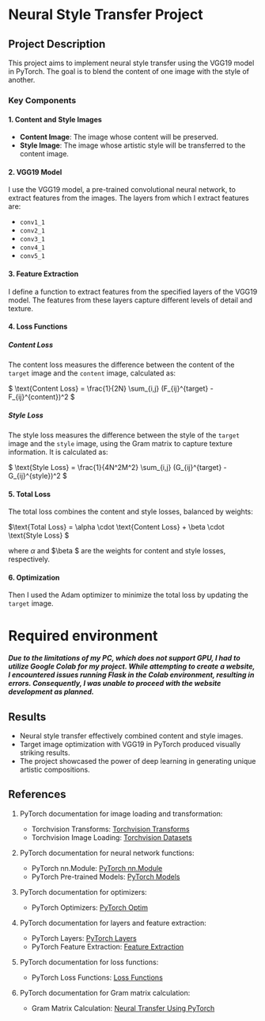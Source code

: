 # Neural Style Transfer Project

## Project Description

This project aims to implement neural style transfer using the VGG19 model in PyTorch. The goal is to blend the content of one image with the style of another.

### Key Components

#### 1. Content and Style Images
- **Content Image**: The image whose content will be preserved.
- **Style Image**: The image whose artistic style will be transferred to the content image.
   
#### 2. VGG19 Model
I use the VGG19 model, a pre-trained convolutional neural network, to extract features from the images. The layers from which I extract features are:

- `conv1_1`
- `conv2_1`
- `conv3_1`
- `conv4_1`
- `conv5_1`

#### 3. Feature Extraction
I define a function to extract features from the specified layers of the VGG19 model. The features from these layers capture different levels of detail and texture.

#### 4. Loss Functions
##### Content Loss
The content loss measures the difference between the content of the `target` image and the `content` image, calculated as:

$ \text{Content Loss} = \frac{1}{2N} \sum_{i,j} (F_{ij}^{target} - F_{ij}^{content})^2 $

##### Style Loss
The style loss measures the difference between the style of the `target` image and the `style` image, using the Gram matrix to capture texture information. It is calculated as:

$ \text{Style Loss} = \frac{1}{4N^2M^2} \sum_{i,j} (G_{ij}^{target} - G_{ij}^{style})^2 $

#### 5. Total Loss
The total loss combines the content and style losses, balanced by weights:

$\text{Total Loss} = \alpha \cdot \text{Content Loss} + \beta \cdot \text{Style Loss} $

where $\alpha$ and $\beta $ are the weights for content and style losses, respectively.

#### 6. Optimization
Then I used the Adam optimizer to minimize the total loss by updating the `target` image.

# Required environment
##### Due to the limitations of my PC, which does not support GPU, I had to utilize Google Colab for my project. While attempting to create a website, I encountered issues running Flask in the Colab environment, resulting in errors. Consequently, I was unable to proceed with the website development as planned.

## Results

- Neural style transfer effectively combined content and style images.
- Target image optimization with VGG19 in PyTorch produced visually striking results.
- The project showcased the power of deep learning in generating unique artistic compositions.


## References

1. PyTorch documentation for image loading and transformation:
   - Torchvision Transforms: [Torchvision Transforms](https://pytorch.org/vision/stable/transforms.html)
   - Torchvision Image Loading: [Torchvision Datasets](https://pytorch.org/vision/stable/datasets.html)

2. PyTorch documentation for neural network functions:
   - PyTorch nn.Module: [PyTorch nn.Module](https://pytorch.org/docs/stable/nn.html)
   - PyTorch Pre-trained Models: [PyTorch Models](https://pytorch.org/vision/stable/models.html#torchvision.models.vgg19)

3. PyTorch documentation for optimizers:
   - PyTorch Optimizers: [PyTorch Optim](https://pytorch.org/docs/stable/optim.html)

4. PyTorch documentation for layers and feature extraction:
   - PyTorch Layers: [PyTorch Layers](https://pytorch.org/docs/stable/nn.html#torch.nn.Module)
   - PyTorch Feature Extraction: [Feature Extraction](https://pytorch.org/tutorials/beginner/transfer_learning_tutorial.html#feature-extraction)

5. PyTorch documentation for loss functions:
   - PyTorch Loss Functions: [Loss Functions](https://pytorch.org/docs/stable/nn.html#loss-functions)

6. PyTorch documentation for Gram matrix calculation:
   - Gram Matrix Calculation: [Neural Transfer Using PyTorch](https://pytorch.org/tutorials/advanced/neural_style_tutorial.html#the-gram-matrix)
